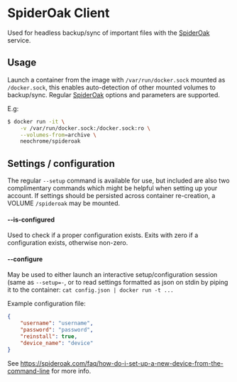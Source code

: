 # SpiderOak Client
Used for headless backup/sync of important files with the [SpiderOak] service.

## Usage
Launch a container from the image with `/var/run/docker.sock` mounted as `/docker.sock`,
this enables auto-detection of other mounted volumes to backup/sync.
Regular [SpiderOak] options and parameters are supported.

E.g:
```sh
$ docker run -it \
	-v /var/run/docker.sock:/docker.sock:ro \
	--volumes-from=archive \
	neochrome/spideroak
```

## Settings / configuration
The regular `--setup` command is available for use, but included are also two
complimentary commands which might be helpful when setting up your account.
If settings should be persisted across container re-creation, a VOLUME
`/spideroak` may be mounted.

#### --is-configured
Used to check if a proper configuration exists. Exits with zero if a configuration
exists, otherwise non-zero.

#### --configure
May be used to either launch an interactive setup/configuration session (same as
`--setup=-`, or to read settings formatted as json on stdin by piping it to the
container: `cat config.json | docker run -t ...`

Example configuration file:
```json
{
	"username": "username",
	"password": "password",
	"reinstall": true,
	"device_name": "device"
}
```
See <https://spideroak.com/faq/how-do-i-set-up-a-new-device-from-the-command-line> for more info.

[SpiderOak]: https://spideroak.com
